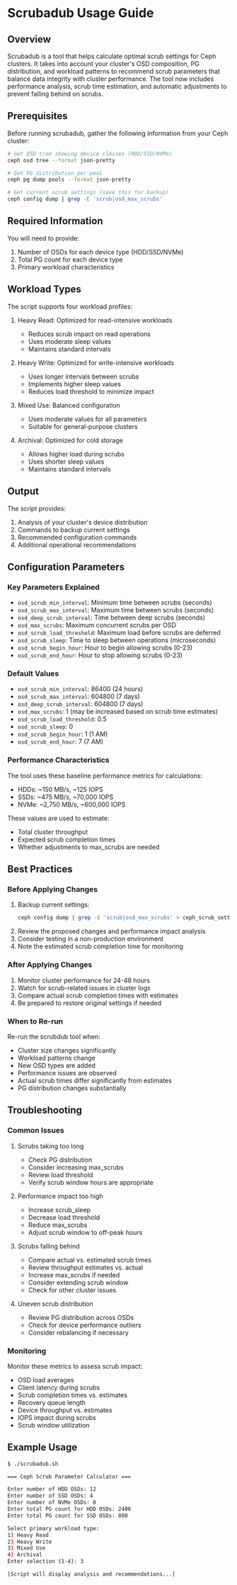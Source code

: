 # Scrubadub Usage Guide

## Overview
Scrubadub is a tool that helps calculate optimal scrub settings for Ceph clusters. It takes into account your cluster's OSD composition, PG distribution, and workload patterns to recommend scrub parameters that balance data integrity with cluster performance. The tool now includes performance analysis, scrub time estimation, and automatic adjustments to prevent falling behind on scrubs.

## Prerequisites
Before running scrubadub, gather the following information from your Ceph cluster:

```bash
# Get OSD tree showing device classes (HDD/SSD/NVMe)
ceph osd tree --format json-pretty

# Get PG distribution per pool
ceph pg dump pools --format json-pretty

# Get current scrub settings (save this for backup)
ceph config dump | grep -E 'scrub|osd_max_scrubs'
```

## Required Information
You will need to provide:
1. Number of OSDs for each device type (HDD/SSD/NVMe)
2. Total PG count for each device type
3. Primary workload characteristics

## Workload Types
The script supports four workload profiles:
1. Heavy Read: Optimized for read-intensive workloads
   - Reduces scrub impact on read operations
   - Uses moderate sleep values
   - Maintains standard intervals

2. Heavy Write: Optimized for write-intensive workloads
   - Uses longer intervals between scrubs
   - Implements higher sleep values
   - Reduces load threshold to minimize impact

3. Mixed Use: Balanced configuration
   - Uses moderate values for all parameters
   - Suitable for general-purpose clusters

4. Archival: Optimized for cold storage
   - Allows higher load during scrubs
   - Uses shorter sleep values
   - Maintains standard intervals

## Output
The script provides:
1. Analysis of your cluster's device distribution
2. Commands to backup current settings
3. Recommended configuration commands
4. Additional operational recommendations

## Configuration Parameters

### Key Parameters Explained
- `osd_scrub_min_interval`: Minimum time between scrubs (seconds)
- `osd_scrub_max_interval`: Maximum time between scrubs (seconds)
- `osd_deep_scrub_interval`: Time between deep scrubs (seconds)
- `osd_max_scrubs`: Maximum concurrent scrubs per OSD
- `osd_scrub_load_threshold`: Maximum load before scrubs are deferred
- `osd_scrub_sleep`: Time to sleep between operations (microseconds)
- `osd_scrub_begin_hour`: Hour to begin allowing scrubs (0-23)
- `osd_scrub_end_hour`: Hour to stop allowing scrubs (0-23)

### Default Values
- `osd_scrub_min_interval`: 86400 (24 hours)
- `osd_scrub_max_interval`: 604800 (7 days)
- `osd_deep_scrub_interval`: 604800 (7 days)
- `osd_max_scrubs`: 1 (may be increased based on scrub time estimates)
- `osd_scrub_load_threshold`: 0.5
- `osd_scrub_sleep`: 0
- `osd_scrub_begin_hour`: 1 (1 AM)
- `osd_scrub_end_hour`: 7 (7 AM)

### Performance Characteristics
The tool uses these baseline performance metrics for calculations:
- HDDs: ~150 MB/s, ~125 IOPS
- SSDs: ~475 MB/s, ~70,000 IOPS
- NVMe: ~2,750 MB/s, ~600,000 IOPS

These values are used to estimate:
- Total cluster throughput
- Expected scrub completion times
- Whether adjustments to max_scrubs are needed

## Best Practices

### Before Applying Changes
1. Backup current settings:
   ```bash
   ceph config dump | grep -E 'scrub|osd_max_scrubs' > ceph_scrub_settings_backup_$(date +%Y%m%d).txt
   ```
2. Review the proposed changes and performance impact analysis
3. Consider testing in a non-production environment
4. Note the estimated scrub completion time for monitoring

### After Applying Changes
1. Monitor cluster performance for 24-48 hours
2. Watch for scrub-related issues in cluster logs
3. Compare actual scrub completion times with estimates
4. Be prepared to restore original settings if needed

### When to Re-run
Re-run the scrubdub tool when:
- Cluster size changes significantly
- Workload patterns change
- New OSD types are added
- Performance issues are observed
- Actual scrub times differ significantly from estimates
- PG distribution changes substantially

## Troubleshooting

### Common Issues
1. Scrubs taking too long
   - Check PG distribution
   - Consider increasing max_scrubs
   - Review load threshold
   - Verify scrub window hours are appropriate

2. Performance impact too high
   - Increase scrub_sleep
   - Decrease load threshold
   - Reduce max_scrubs
   - Adjust scrub window to off-peak hours

3. Scrubs falling behind
   - Compare actual vs. estimated scrub times
   - Review throughput estimates vs. actual
   - Increase max_scrubs if needed
   - Consider extending scrub window
   - Check for other cluster issues

4. Uneven scrub distribution
   - Review PG distribution across OSDs
   - Check for device performance outliers
   - Consider rebalancing if necessary

### Monitoring
Monitor these metrics to assess scrub impact:
- OSD load averages
- Client latency during scrubs
- Scrub completion times vs. estimates
- Recovery queue length
- Device throughput vs. estimates
- IOPS impact during scrubs
- Scrub window utilization

## Example Usage

```bash
$ ./scrubadub.sh

=== Ceph Scrub Parameter Calculator ===

Enter number of HDD OSDs: 12
Enter number of SSD OSDs: 4
Enter number of NVMe OSDs: 0
Enter total PG count for HDD OSDs: 2400
Enter total PG count for SSD OSDs: 800

Select primary workload type:
1) Heavy Read
2) Heavy Write
3) Mixed Use
4) Archival
Enter selection (1-4): 3

[Script will display analysis and recommendations...]
